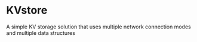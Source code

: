 # KVstore
A simple KV storage solution that uses multiple network connection modes and multiple data structures
